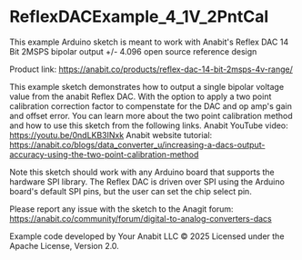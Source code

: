 # ReflexDACExample_4_1V_2PntCal
This example Arduino sketch is meant to work with Anabit's Reflex DAC 14 Bit 2MSPS bipolar output +/- 4.096 
open source reference design

Product link: https://anabit.co/products/reflex-dac-14-bit-2msps-4v-range/

This example sketch demonstrates how to output a single bipolar voltage value from the anabit Reflex DAC.
With the option to apply a two point calibration correction factor to compenstate for the DAC and op amp's
gain and offset error. You can learn more about the two point calibration method and how to use this sketch
from the following links. 
Anabit YouTube video: https://youtu.be/0ndLKB3INxk
Anabit website tutorial: 
https://anabit.co/blogs/data_converter_u/increasing-a-dacs-output-accuracy-using-the-two-point-calibration-method

Note this sketch should work with any Arduino board that supports the hardware SPI library. The Reflex DAC is 
driven over SPI using the Arduino board's default SPI pins, but the user can set the chip select pin.

Please report any issue with the sketch to the Anagit forum: 
https://anabit.co/community/forum/digital-to-analog-converters-dacs

Example code developed by Your Anabit LLC © 2025
Licensed under the Apache License, Version 2.0.
